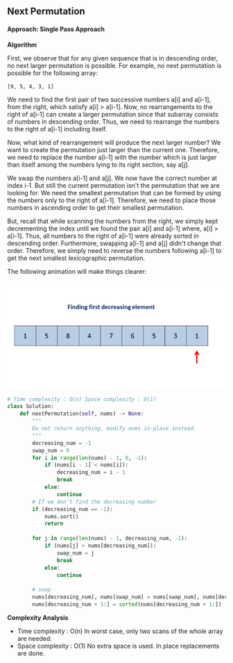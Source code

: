 ## Next Permutation

#### Approach: Single Pass Approach

**Algorithm**

First, we observe that for any given sequence that is in descending order, no next larger permutation is possible. For example, no next permutation is possible for the following array:

```
[9, 5, 4, 3, 1]
```

We need to find the first pair of two successive numbers a[i] and a[i-1], from the right, which satisfy a[i] > a[i-1]. Now, no rearrangements to the right of a[i-1] can create a larger permutation since that subarray consists of numbers in descending order. Thus, we need to rearrange the numbers to the right of a[i-1] including itself.

Now, what kind of rearrangement will produce the next larger number? We want to create the permutation just larger than the current one. Therefore, we need to replace the number a[i-1] with the number which is just larger than itself among the numbers lying to its right section, say a[j].

We swap the numbers a[i-1] and a[j]. We now have the correct number at index i-1. But still the current permutation isn't the permutation that we are looking for. We need the smallest permutation that can be formed by using the numbers only to the right of a[i-1]. Therefore, we need to place those numbers in ascending order to get their smallest permutation.

But, recall that while scanning the numbers from the right, we simply kept decrementing the index until we found the pair a[i] and a[i-1] where, a[i] > a[i-1]. Thus, all numbers to the right of a[i-1] were already sorted in descending order. Furthermore, swapping a[i-1] and a[j] didn't change that order. Therefore, we simply need to reverse the numbers following a[i-1] to get the next smallest lexicographic permutation.

The following animation will make things clearer:

![31_Next_Permutation](./images/31_Next_Permutation.gif)

```python
# Time complexity : O(n) Space complexity : O(1)
class Solution:
    def nextPermutation(self, nums) -> None:
        """
        Do not return anything, modify nums in-place instead.
        """
        decreasing_num = -1
        swap_num = 0
        for i in range(len(nums) - 1, 0, -1):
            if (nums[i - 1] < nums[i]):
                decreasing_num = i - 1
                break
            else:
                continue
        # If we don't find the decreasing number
        if (decreasing_num == -1):
            nums.sort()
            return

        for j in range(len(nums) - 1, decreasing_num, -1):
            if (nums[j] > nums[decreasing_num]):
                swap_num = j
                break
            else:
                continue
                
        # swap
        nums[decreasing_num], nums[swap_num] = nums[swap_num], nums[decreasing_num]
        nums[decreasing_num + 1:] = sorted(nums[decreasing_num + 1:])
```



**Complexity Analysis**

- Time complexity : O(n)  In worst case, only two scans of the whole array are needed.
- Space complexity : O(1) No extra space is used. In place replacements are done.